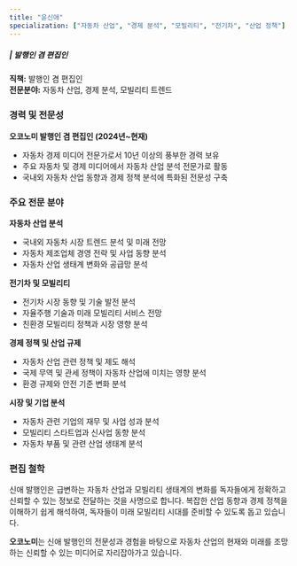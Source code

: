 ```yaml
---
title: "윤신애"
specialization: ["자동차 산업", "경제 분석", "모빌리티", "전기차", "산업 정책"]
---
```


##### | 발행인 겸 편집인

**직책:** 발행인 겸 편집인  
**전문분야:** 자동차 산업, 경제 분석, 모빌리티 트렌드

### 경력 및 전문성

**오코노미 발행인 겸 편집인 (2024년~현재)**
- 자동차 경제 미디어 전문가로서 10년 이상의 풍부한 경력 보유
- 주요 자동차 및 경제 미디어에서 자동차 산업 분석 전문가로 활동
- 국내외 자동차 산업 동향과 경제 정책 분석에 특화된 전문성 구축

### 주요 전문 분야

**자동차 산업 분석**
- 국내외 자동차 시장 트렌드 분석 및 미래 전망
- 자동차 제조업체 경영 전략 및 사업 동향 분석
- 자동차 산업 생태계 변화와 공급망 분석

**전기차 및 모빌리티**
- 전기차 시장 동향 및 기술 발전 분석
- 자율주행 기술과 미래 모빌리티 서비스 전망
- 친환경 모빌리티 정책과 시장 영향 분석

**경제 정책 및 산업 규제**
- 자동차 산업 관련 정책 및 제도 해석
- 국제 무역 및 관세 정책이 자동차 산업에 미치는 영향 분석
- 환경 규제와 안전 기준 변화 분석

**시장 및 기업 분석**
- 자동차 관련 기업의 재무 및 사업 성과 분석
- 모빌리티 스타트업과 신사업 동향 분석
- 자동차 부품 및 관련 산업 생태계 분석

### 편집 철학

신애 발행인은 급변하는 자동차 산업과 모빌리티 생태계의 변화를 독자들에게 정확하고 신뢰할 수 있는 정보로 전달하는 것을 사명으로 합니다. 복잡한 산업 동향과 경제 정책을 이해하기 쉽게 해석하여, 독자들이 미래 모빌리티 시대를 준비할 수 있도록 돕고 있습니다.

**오코노미**는 신애 발행인의 전문성과 경험을 바탕으로 자동차 산업의 현재와 미래를 조망하는 신뢰할 수 있는 미디어로 자리잡아가고 있습니다. 